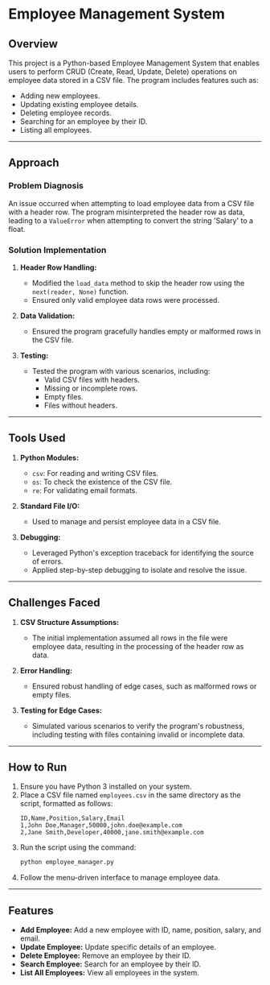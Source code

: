 # Employee Management System

## Overview
This project is a Python-based Employee Management System that enables users to perform CRUD (Create, Read, Update, Delete) operations on employee data stored in a CSV file. The program includes features such as:

- Adding new employees.
- Updating existing employee details.
- Deleting employee records.
- Searching for an employee by their ID.
- Listing all employees.

---

## Approach

### Problem Diagnosis
An issue occurred when attempting to load employee data from a CSV file with a header row. The program misinterpreted the header row as data, leading to a `ValueError` when attempting to convert the string 'Salary' to a float.

### Solution Implementation

1. **Header Row Handling:**
   - Modified the `load_data` method to skip the header row using the `next(reader, None)` function.
   - Ensured only valid employee data rows were processed.

2. **Data Validation:**
   - Ensured the program gracefully handles empty or malformed rows in the CSV file.

3. **Testing:**
   - Tested the program with various scenarios, including:
     - Valid CSV files with headers.
     - Missing or incomplete rows.
     - Empty files.
     - Files without headers.

---

## Tools Used

1. **Python Modules:**
   - `csv`: For reading and writing CSV files.
   - `os`: To check the existence of the CSV file.
   - `re`: For validating email formats.

2. **Standard File I/O:**
   - Used to manage and persist employee data in a CSV file.

3. **Debugging:**
   - Leveraged Python's exception traceback for identifying the source of errors.
   - Applied step-by-step debugging to isolate and resolve the issue.

---

## Challenges Faced

1. **CSV Structure Assumptions:**
   - The initial implementation assumed all rows in the file were employee data, resulting in the processing of the header row as data.

2. **Error Handling:**
   - Ensured robust handling of edge cases, such as malformed rows or empty files.

3. **Testing for Edge Cases:**
   - Simulated various scenarios to verify the program's robustness, including testing with files containing invalid or incomplete data.

---

## How to Run
1. Ensure you have Python 3 installed on your system.
2. Place a CSV file named `employees.csv` in the same directory as the script, formatted as follows:
   ```csv
   ID,Name,Position,Salary,Email
   1,John Doe,Manager,50000,john.doe@example.com
   2,Jane Smith,Developer,40000,jane.smith@example.com
   ```
3. Run the script using the command:
   ```bash
   python employee_manager.py
   ```
4. Follow the menu-driven interface to manage employee data.

---

## Features
- **Add Employee:** Add a new employee with ID, name, position, salary, and email.
- **Update Employee:** Update specific details of an employee.
- **Delete Employee:** Remove an employee by their ID.
- **Search Employee:** Search for an employee by their ID.
- **List All Employees:** View all employees in the system.


